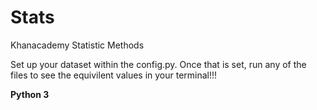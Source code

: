 # Stats
Khanacademy Statistic Methods

Set up your dataset within the config.py. Once that is set, run any of the files to see the equivilent values in your terminal!!!

**Python 3**
